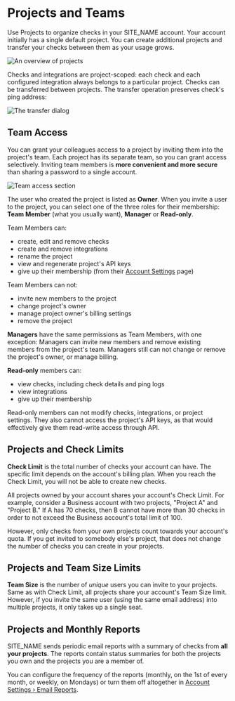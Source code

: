 # Projects and Teams

Use Projects to organize checks in your SITE_NAME account. Your account initially
has a single default project. You can create additional projects and transfer
your checks between them as your usage grows.

![An overview of projects](IMG_URL/projects.png)

Checks and integrations are project-scoped: each check and each configured
integration always belongs to a particular project. Checks can be transferred
between projects. The transfer operation preserves check's ping address:

![The transfer dialog](IMG_URL/transfer_check.png)

## Team Access

You can grant your colleagues access to a project by inviting them into
the project's team. Each project has its separate team, so you can grant access
selectively. Inviting team members is **more convenient and more
secure** than sharing a password to a single account.

![Team access section](IMG_URL/team_access.png)

The user who created the project is listed as **Owner**. When you invite a user
to the project, you can select one of the three roles for their membership:
**Team Member** (what you usually want), **Manager** or **Read-only**.

Team Members can:

* create, edit and remove checks
* create and remove integrations
* rename the project
* view and regenerate project's API keys
* give up their membership
(from their [Account Settings](../../accounts/profile/) page)

Team Members can not:

* invite new members to the project
* change project's owner
* manage project owner's billing settings
* remove the project

**Managers** have the same permissions as Team Members, with one exception:
Managers can invite new members and remove existing members from the project's team.
Managers still can not change or remove the project's owner, or manage billing.

**Read-only** members can:

* view checks, including check details and ping logs
* view integrations
* give up their membership

Read-only members can not modify checks, integrations, or project settings.
They also cannot access the project's API keys, as that would effectively give them
read-write access through API.

## Projects and Check Limits

**Check Limit** is the total number of checks your account can have. The specific
limit depends on the account's billing plan. When you reach the Check Limit,
you will not be able to create new checks.

All projects owned by your account shares your account's Check Limit.
For example, consider a Business account with two projects,
"Project A" and "Project B." If A has 70 checks, then B cannot have more than
30 checks in order to not exceed the Business account's total limit of 100.

However, only checks from your own projects count towards your account's
quota. If you get invited to somebody else's project, that does not change
the number of checks you can create in your projects.

## Projects and Team Size Limits

**Team Size** is the number of *unique* users you can invite to your projects.
Same as with Check Limit, all projects share your account's Team Size limit.
However, if you invite the same user (using the same email address) into multiple
projects, it only takes up a single seat.

## Projects and Monthly Reports

SITE_NAME sends periodic email reports with a summary of checks
from **all your projects**. The reports contain status summaries for
both the projects you own and the projects you are a member of.

You can configure the frequency of the reports (monthly, on the 1st of every month,
or weekly, on Mondays) or turn them off altogether in
[Account Settings › Email Reports](../../accounts/profile/notifications/).
